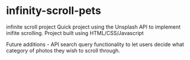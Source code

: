 # infinity-scroll-pets
infinite scroll project
Quick project using the Unsplash API to implement inifite scrolling.
Project built using HTML/CSS/Javascript

Future additions - API search query functionality to let users decide what category of photos they wish to scroll through.
